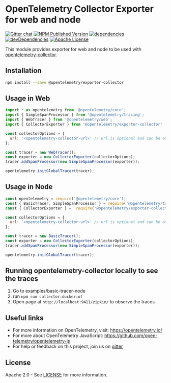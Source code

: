 # OpenTelemetry Collector Exporter for web and node
[![Gitter chat][gitter-image]][gitter-url]
[![NPM Published Version][npm-img]][npm-url]
[![dependencies][dependencies-image]][dependencies-url]
[![devDependencies][devDependencies-image]][devDependencies-url]
[![Apache License][license-image]][license-image]

This module provides exporter for web and node to be used with [opentelemetry-collector][opentelemetry-collector-url].

## Installation

```bash
npm install --save @opentelemetry/exporter-collector
```

## Usage in Web
```js
import * as opentelemetry from '@opentelemetry/core';
import { SimpleSpanProcessor } from '@opentelemetry/tracing';
import { WebTracer } from '@opentelemetry/web';
import { CollectorExporter } from '@opentelemetry/exporter-collector'

const collectorOptions = {
  url: '<opentelemetry-collector-url>' // url is optional and can be omitted - default is http://localhost:55678/v1/trace
};

const tracer = new WebTracer();
const exporter = new CollectorExporter(collectorOptions);
tracer.addSpanProcessor(new SimpleSpanProcessor(exporter));

opentelemetry.initGlobalTracer(tracer);

```

## Usage in Node
```js
const opentelemetry = require('@opentelemetry/core');
const { BasicTracer, SimpleSpanProcessor } = require('@opentelemetry/tracing');
const { CollectorExporter } =  require('@opentelemetry/exporter-collector');

const collectorOptions = {
  url: '<opentelemetry-collector-url>' // url is optional and can be omitted - default is http://localhost:55678/v1/trace
};

const tracer = new BasicTracer();
const exporter = new CollectorExporter(collectorOptions);
tracer.addSpanProcessor(new SimpleSpanProcessor(exporter));

opentelemetry.initGlobalTracer(tracer);

```

## Running opentelemetry-collector locally to see the traces
1. Go to examples/basic-tracer-node
2. run `npm run collector:docker:ot`
3. Open page at `http://localhost:9411/zipkin/` to observe the traces

## Useful links
- For more information on OpenTelemetry, visit: <https://opentelemetry.io/>
- For more about OpenTelemetry JavaScript: <https://github.com/open-telemetry/opentelemetry-js>
- For help or feedback on this project, join us on [gitter][gitter-url]

## License

Apache 2.0 - See [LICENSE][license-url] for more information.

[gitter-image]: https://badges.gitter.im/open-telemetry/opentelemetry-js.svg
[gitter-url]: https://gitter.im/open-telemetry/opentelemetry-node?utm_source=badge&utm_medium=badge&utm_campaign=pr-badge&utm_content=badge
[license-url]: https://github.com/open-telemetry/opentelemetry-js/blob/master/LICENSE
[license-image]: https://img.shields.io/badge/license-Apache_2.0-green.svg?style=flat
[dependencies-image]: https://david-dm.org/open-telemetry/opentelemetry-js/status.svg?path=packages/opentelemetry-exporter-collector
[dependencies-url]: https://david-dm.org/open-telemetry/opentelemetry-js?path=packages%2Fopentelemetry-exporter-collector
[devDependencies-image]: https://david-dm.org/open-telemetry/opentelemetry-js/dev-status.svg?path=packages/opentelemetry-exporter-collector
[devDependencies-url]: https://david-dm.org/open-telemetry/opentelemetry-js?path=packages%2Fopentelemetry-exporter-collector&type=dev
[npm-url]: https://www.npmjs.com/package/@opentelemetry/exporter-collector
[npm-img]: https://badge.fury.io/js/%40opentelemetry%exporter-collector.svg
[opentelemetry-collector-url]: https://github.com/open-telemetry/opentelemetry-exporter-collector
